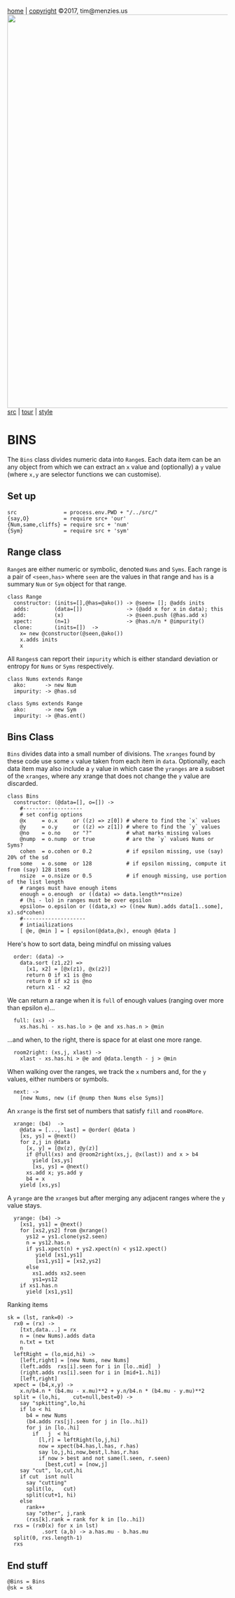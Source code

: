 [home](http://tiny.cc/koff) |
[copyright](https://github.com/koffee/script/blob/master/LICENSE.md) &copy;2017, tim&commat;menzies.us<br>
[<img width=900 src=https://raw.githubusercontent.com/koffee/script/master/img/head.jpg>](http://tiny.cc/koff)<br>
[src](https://github.com/koffee/script/tree/master/src) |
[tour](https://github.com/koffee/script/blob/master/docs/TOUR.md) |
[style](https://github.com/koffee/script/blob/master/docs/STYLE.md)

# BINS

The `Bins` class divides numeric data into `Range`s. Each data item can be an any object from which
we can extract an `x` value and (optionally) a `y` value (where `x,y` are selector
functions we can customise).

## Set up

    src               = process.env.PWD + "/../src/"
    {say,O}           = require src+ 'our'
    {Num,same,cliffs} = require src + 'num'
    {Sym}             = require src + 'sym'

## Range class

`Range`s are either numeric or symbolic, denoted `Nums` and `Syms`.
Each range is a pair  of `<seen,has>` where
`seen` are the values in that range and `has` is a summary `Num` or `Sym`
object for that range.

    class Range
      constructor: (inits=[],@has=@ako()) -> @seen= []; @adds inits
      adds:        (data=[])              -> (@add x for x in data); this
      add:         (x)                    -> @seen.push (@has.add x)
      xpect:       (n=1)                  -> @has.n/n * @impurity()
      clone:       (inits=[])  ->
        x= new @constructor(@seen,@ako())
        x.adds inits
        x

All `Ranges`s can report their `impurity`
which is either standard deviation or entropy for `Nums` or `Syms` respectively.

    class Nums extends Range
      ako:      -> new Num
      impurity: -> @has.sd

    class Syms extends Range
      ako:      -> new Sym
      impurity: -> @has.ent()

## Bins Class

`Bins` divides data into a small number of divisions.  The `xranges`
found by these code use some `x` value taken from each item in
`data`.  Optionally, each data item may also include a `y` value
in which case the `yranges` are a subset of the `xranges`, where
any xrange that does not change the `y` value are discarded.

    class Bins
      constructor: (@data=[], o=[]) ->
        #-------------------
        # set config options
        @x     = o.x     or ((z) => z[0]) # where to find the `x` values
        @y     = o.y     or ((z) => z[1]) # where to find the `y` values
        @no    = o.no    or "?"           # what marks missing values
        @nump  = o.nump  or true          # are the `y` values Nums or Syms?
        cohen  = o.cohen or 0.2           # if epsilon missing, use (say) 20% of the sd
        some   = o.some  or 128           # if epsilon missing, compute it from (say) 128 items
        nsize  = o.nsize or 0.5           # if enough missing, use portion of the list length
        # ranges must have enough items
        enough = o.enough  or ((data) => data.length**nsize)
        # (hi - lo) in ranges must be over epsilon
        epsilon= o.epsilon or ((data,x) => ((new Num).adds data[1..some], x).sd*cohen)
        #--------------------
        # intiailizations
        [ @e, @min ] = [ epsilon(@data,@x), enough @data ]

Here's how to sort data, being mindful on missing values

      order: (data) ->
        data.sort (z1,z2) =>
          [x1, x2] = [@x(z1), @x(z2)]
          return 0 if x1 is @no
          return 0 if x2 is @no
          return x1 - x2

We can return a range when it is `full` of enough values (ranging
over more than epsilon `e`)...

      full: (xs) ->
        xs.has.hi - xs.has.lo > @e and xs.has.n > @min

...and when, to the right, there is space for at elast one more range.

      room2right: (xs,j, xlast) ->
        xlast - xs.has.hi > @e and @data.length - j > @min

When walking over the ranges, we track the `x` numbers and, for the
`y` values, either numbers or symbols.

      next: ->
        [new Nums, new (if @nump then Nums else Syms)]

An `xrange` is the first set of numbers that satisfy `fill` and
`room4More`.

      xrange: (b4)  ->
        @data = [..., last] = @order( @data )
        [xs, ys] = @next()
        for z,j in @data
          [x, y] = [@x(z), @y(z)]
          if @full(xs) and @room2right(xs,j, @x(last)) and x > b4
            yield [xs,ys]
            [xs, ys] = @next()
          xs.add x; ys.add y
          b4 = x
        yield [xs,ys]

A `yrange` are the `xrange`s but after merging any adjacent ranges where the `y`
value stays.

      yrange: (b4) ->
        [xs1, ys1] = @next()
        for [xs2,ys2] from @xrange()
          ys12 = ys1.clone(ys2.seen)
          n = ys12.has.n
          if ys1.xpect(n) + ys2.xpect(n) < ys12.xpect()
             yield [xs1,ys1]
             [xs1,ys1] = [xs2,ys2]
          else
            xs1.adds xs2.seen
            ys1=ys12
        if xs1.has.n
          yield [xs1,ys1]

Ranking items

    sk = (lst, rank=0) ->
      rx0 = (rx) ->
        [txt,data...] = rx
        n = (new Nums).adds data
        n.txt = txt
        n
      leftRight = (lo,mid,hi) ->
        [left,right] = [new Nums, new Nums]
        (left.adds  rxs[i].seen for i in [lo..mid]  )
        (right.adds rxs[i].seen for i in [mid+1..hi])
        [left,right]
      xpect = (b4,x,y) ->
        x.n/b4.n * (b4.mu - x.mu)**2 + y.n/b4.n * (b4.mu - y.mu)**2
      split = (lo,hi,    cut=null,best=0) ->
        say "spkitting",lo,hi
        if lo < hi 
          b4 = new Nums
          (b4.adds rxs[j].seen for j in [lo..hi])
          for j in [lo..hi]
            if   j  < hi 
              [l,r] = leftRight(lo,j,hi)
              now = xpect(b4.has,l.has, r.has)
              say lo,j,hi,now,best,l.has,r.has
              if now > best and not same(l.seen, r.seen)
                [best,cut] = [now,j]
        say "cut", lo,cut,hi
        if cut  isnt null
          say "cutting"
          split(lo,   cut)
          split(cut+1, hi)
        else
          rank++
          say "other", j,rank
          (rxs[k].rank = rank for k in [lo..hi])
      rxs = (rx0(x) for x in lst)
               .sort (a,b) -> a.has.mu - b.has.mu
      split(0, rxs.length-1)
      rxs

## End stuff

    @Bins = Bins
    @sk = sk

